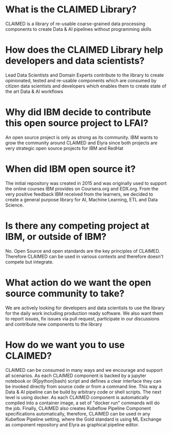 # What is the CLAIMED Library?

CLAIMED is a library of re-usable coarse-grained data processing
components to create Data & AI pipelines without programming skills

# How does the CLAIMED Library help developers and data scientists?

Lead Data Scientists and Domain Experts contribute to the library to
create opinionated, tested and re-usable components which are consumed
by citizen data scientists and developers which enables them to create
state of the art Data & AI workflows

# Why did IBM decide to contribute this open source project to LFAI?

An open source project is only as strong as its community. IBM wants to
grow the community around CLAIMED and Elyra since both projects are
very strategic open source projects for IBM and RedHat

# When did IBM open source it? 

The initial repository was created in 2015 and was originally used to
support the online courses IBM provides on Coursera.org and EDX.org.
From the very positive feedback IBM received from the learners, we
decided to create a general purpose library for AI, Machine Learning,
ETL and Data Science.

# Is there any competing project at IBM, or outside of IBM?

No. Open Source and open standards are the key principles of CLAIMED.
Therefore CLAIMED can be used in various contexts and therefore doesn't
compete but integrate.

# What action do we want the open source community to take?

We are actively looking for developers and data scientists to use the
library for the daily work including production ready software. We also
want them to report issues, fix issues via pull request, participate in
our discussions and contribute new components to the library

 
# How do we want you to use CLAIMED? 

CLAIMED can be consumed in many ways and we encourage and support all
scenarios. As each CLAIMED component is backed by a jupyter notebook or
(R|python|bash) script and defines a clear interface they can be
invoked directly from source code or from a command line. This way a
Data & AI pipeline can be build by arbitrary code or shell scripts. The
next level is using docker. As each CLAIMED component is automatically
compiled into a container image, a set of "docker run" commands will do
the job. Finally, CLAIMED also creates Kubeflow Pipeline Component
specifications automatically, therefore, CLAIMED can be used in any
Kubeflow Pipeline setting, where the Gold standard is using ML Exchange
as component repository and Elyra as graphical pipeline editor.

